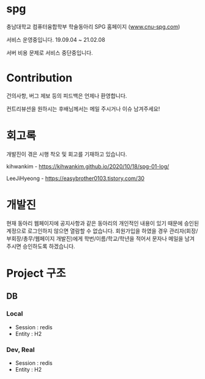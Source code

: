# spg
충남대학교 컴퓨터융합학부 학술동아리 SPG 홈페이지 
(www.cnu-spg.com)

서비스 운영중입니다. 19.09.04 ~ 21.02.08

서버 비용 문제로 서비스 중단중입니다.

# Contribution
건의사항, 버그 제보 등의 피드백은 언제나 환영합니다.

컨트리뷰션을 원하시는 후배님께서는 메일 주시거나 이슈 남겨주세요!

# 회고록
개발진이 겪은 시행 착오 및 회고를 기재하고 있습니다.

kihwankim - https://kihwankim.github.io/2020/10/18/spg-01-log/

LeeJiHyeong - https://easybrother0103.tistory.com/30

# 개발진

현재 동아리 웹페이지에 공지사항과 같은 동아리의 개인적인 내용이 있기 때문에 승인된 계정으로 로그인하지 않으면 열람할 수 없습니다.
회원가입을 하였을 경우 관리자(회장/부회장/총무/웹페이지 개발진)에게 학번/이름/학교/학년을 적어서 문자나 메일을 남겨주시면 승인하도록 하겠습니다.


# Project 구조

## DB
### Local
- Session : redis
- Entity : H2

### Dev, Real
- Session : redis
- Entity : H2

